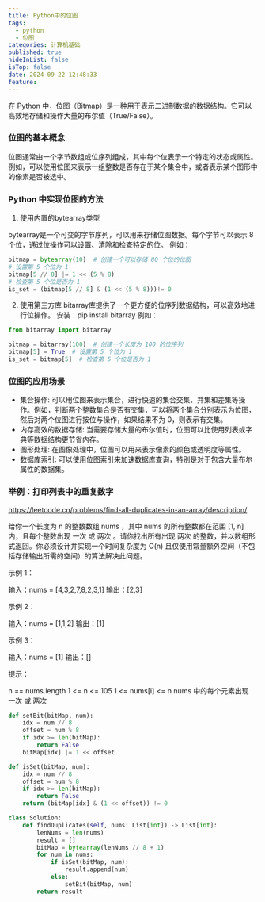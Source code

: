 ```yaml
---
title: Python中的位图
tags:
  - python
  - 位图
categories: 计算机基础
published: true
hideInList: false
isTop: false
date: 2024-09-22 12:48:33
feature:
---
```


在 Python 中，位图（Bitmap）是一种用于表示二进制数据的数据结构。它可以高效地存储和操作大量的布尔值（True/False）。

### 位图的基本概念

位图通常由一个字节数组或位序列组成，其中每个位表示一个特定的状态或属性。例如，可以使用位图来表示一组整数是否存在于某个集合中，或者表示某个图形中的像素是否被选中。

### Python 中实现位图的方法

1. 使用内置的bytearray类型

bytearray是一个可变的字节序列，可以用来存储位图数据。每个字节可以表示 8 个位，通过位操作可以设置、清除和检查特定的位。
例如：

``` python
bitmap = bytearray(10)  # 创建一个可以存储 80 个位的位图
# 设置第 5 个位为 1
bitmap[5 // 8] |= 1 << (5 % 8)
# 检查第 5 个位是否为 1
is_set = (bitmap[5 // 8] & (1 << (5 % 8)))!= 0
```

2. 使用第三方库
bitarray库提供了一个更方便的位序列数据结构，可以高效地进行位操作。
安装：pip install bitarray
例如：
``` python
from bitarray import bitarray

bitmap = bitarray(100)  # 创建一个长度为 100 的位序列
bitmap[5] = True  # 设置第 5 个位为 1
is_set = bitmap[5]  # 检查第 5 个位是否为 1
```

### 位图的应用场景

- 集合操作: 可以用位图来表示集合，进行快速的集合交集、并集和差集等操作。例如，判断两个整数集合是否有交集，可以将两个集合分别表示为位图，然后对两个位图进行按位与操作，如果结果不为 0，则表示有交集。
- 内存高效的数据存储: 当需要存储大量的布尔值时，位图可以比使用列表或字典等数据结构更节省内存。
- 图形处理: 在图像处理中，位图可以用来表示像素的颜色或透明度等属性。
- 数据库索引: 可以使用位图索引来加速数据库查询，特别是对于包含大量布尔属性的数据集。

### 举例：打印列表中的重复数字

https://leetcode.cn/problems/find-all-duplicates-in-an-array/description/

给你一个长度为 n 的整数数组 nums ，其中 nums 的所有整数都在范围 [1, n] 内，且每个整数出现 一次 或 两次 。请你找出所有出现 两次 的整数，并以数组形式返回。你必须设计并实现一个时间复杂度为 O(n) 且仅使用常量额外空间（不包括存储输出所需的空间）的算法解决此问题。

示例 1：

输入：nums = [4,3,2,7,8,2,3,1]
输出：[2,3]

示例 2：

输入：nums = [1,1,2]
输出：[1]

示例 3：

输入：nums = [1]
输出：[]

提示：

n == nums.length
1 <= n <= 105
1 <= nums[i] <= n
nums 中的每个元素出现 一次 或 两次

``` python
def setBit(bitMap, num):
    idx = num // 8
    offset = num % 8
    if idx >= len(bitMap):
        return False
    bitMap[idx] |= 1 << offset

def isSet(bitMap, num):
    idx = num // 8
    offset = num % 8
    if idx >= len(bitMap):
        return False
    return (bitMap[idx] & (1 << offset)) != 0

class Solution:
    def findDuplicates(self, nums: List[int]) -> List[int]:
        lenNums = len(nums)
        result = []
        bitMap = bytearray(lenNums // 8 + 1)
        for num in nums:
            if isSet(bitMap, num):
                result.append(num)
            else:
                setBit(bitMap, num)
        return result
```